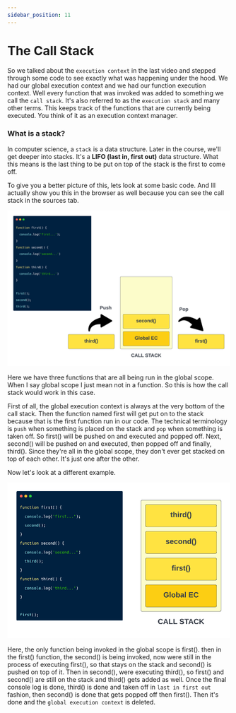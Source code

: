 ```yaml
---
sidebar_position: 11
---
```


# The Call Stack

So we talked about the `execution context` in the last video and stepped through some code to see exactly what was happening under the hood. We had our global execution context and we had our function execution context. Well every function that was invoked was added to something we call the `call stack`. It's also referred to as the `execution stack` and many other terms. This keeps track of the functions that are currently being executed. You think of it as an execution context manager.

### What is a stack?

In computer science, a `stack` is a data structure. Later in the course, we'll get deeper into stacks. It's a **LIFO (last in, first out)** data structure. What this means is the last thing to be put on top of the stack is the first to come off.

To give you a better picture of this, lets look at some basic code. And Ill actually show you this in the browser as well because you can see the call stack in the sources tab.

<!-- <img src="images/call-stack2.png" alt="" style="width:600px;"/> -->

![call-stack2](images/call-stack2.png)

Here we have three functions that are all being run in the global scope. When I say global scope I just mean not in a function. So this is how the call stack would work in this case.

First of all, the global execution context is always at the very bottom of the call stack. Then the function named first will get put on to the stack because that is the first function run in our code. The technical terminology is `push` when something is placed on the stack and `pop` when something is taken off. So first() will be pushed on and executed and popped off. Next, second() will be pushed on and executed, then popped off and finally, third(). Since they're all in the global scope, they don't ever get stacked on top of each other. It's just one after the other.

Now let's look at a different example.

<!-- <img src="images/call-stack3.png" alt="" style="width:600px;"/> -->

![call-stack3](images/call-stack3.png)

Here, the only function being invoked in the global scope is first(). then in the first() function, the second() is being invoked, now were still in the process of executing first(), so that stays on the stack and second() is pushed on top of it. Then in second(), were executing third(), so first() and second() are still on the stack and third() gets added as well. Once the final console log is done, third() is done and taken off in `last in first out` fashion, then second() is done that gets popped off then first(). Then it's done and the `global execution context` is deleted.
